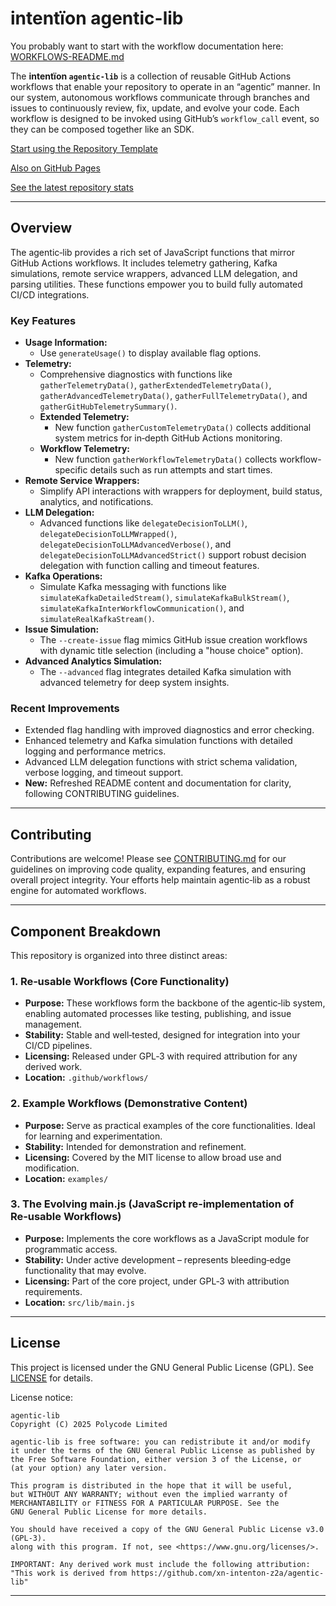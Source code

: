 # intentïon agentic-lib

You probably want to start with the workflow documentation here: [WORKFLOWS-README.md](https://github.com/xn-intenton-z2a/agentic-lib/blob/main/WORKFLOWS-README.md)

The **intentïon `agentic-lib`** is a collection of reusable GitHub Actions workflows that enable your repository to operate in an “agentic” manner. In our system, autonomous workflows communicate through branches and issues to continuously review, fix, update, and evolve your code. Each workflow is designed to be invoked using GitHub’s `workflow_call` event, so they can be composed together like an SDK.

[Start using the Repository Template](https://github.com/xn-intenton-z2a/repository0)

[Also on GitHub Pages](https://xn-intenton-z2a.github.io/agentic-lib/index.html)

[See the latest repository stats](https://xn-intenton-z2a.github.io/agentic-lib/latest.html)

---

## Overview

The agentic‑lib provides a rich set of JavaScript functions that mirror GitHub Actions workflows. It includes telemetry gathering, Kafka simulations, remote service wrappers, advanced LLM delegation, and parsing utilities. These functions empower you to build fully automated CI/CD integrations.

### Key Features

- **Usage Information:**
  - Use `generateUsage()` to display available flag options.
- **Telemetry:**
  - Comprehensive diagnostics with functions like `gatherTelemetryData()`, `gatherExtendedTelemetryData()`, `gatherAdvancedTelemetryData()`, `gatherFullTelemetryData()`, and `gatherGitHubTelemetrySummary()`.
  - **Extended Telemetry:**
    - New function `gatherCustomTelemetryData()` collects additional system metrics for in‑depth GitHub Actions monitoring.
  - **Workflow Telemetry:**
    - New function `gatherWorkflowTelemetryData()` collects workflow-specific details such as run attempts and start times.
- **Remote Service Wrappers:**
  - Simplify API interactions with wrappers for deployment, build status, analytics, and notifications.
- **LLM Delegation:**
  - Advanced functions like `delegateDecisionToLLM()`, `delegateDecisionToLLMWrapped()`, `delegateDecisionToLLMAdvancedVerbose()`, and `delegateDecisionToLLMAdvancedStrict()` support robust decision delegation with function calling and timeout features.
- **Kafka Operations:**
  - Simulate Kafka messaging with functions like `simulateKafkaDetailedStream()`, `simulateKafkaBulkStream()`, `simulateKafkaInterWorkflowCommunication()`, and `simulateRealKafkaStream()`.
- **Issue Simulation:**
  - The `--create-issue` flag mimics GitHub issue creation workflows with dynamic title selection (including a "house choice" option).
- **Advanced Analytics Simulation:**
  - The `--advanced` flag integrates detailed Kafka simulation with advanced telemetry for deep system insights.

### Recent Improvements

- Extended flag handling with improved diagnostics and error checking.
- Enhanced telemetry and Kafka simulation functions with detailed logging and performance metrics.
- Advanced LLM delegation functions with strict schema validation, verbose logging, and timeout support.
- **New:** Refreshed README content and documentation for clarity, following CONTRIBUTING guidelines.

---

## Contributing

Contributions are welcome! Please see [CONTRIBUTING.md](CONTRIBUTING.md) for our guidelines on improving code quality, expanding features, and ensuring overall project integrity. Your efforts help maintain agentic‑lib as a robust engine for automated workflows.

---

## Component Breakdown

This repository is organized into three distinct areas:

### 1. Re‑usable Workflows (Core Functionality)
- **Purpose:**
  These workflows form the backbone of the agentic‑lib system, enabling automated processes like testing, publishing, and issue management.
- **Stability:**
  Stable and well‑tested, designed for integration into your CI/CD pipelines.
- **Licensing:**
  Released under GPL‑3 with required attribution for any derived work.
- **Location:**
  `.github/workflows/`

### 2. Example Workflows (Demonstrative Content)
- **Purpose:**
  Serve as practical examples of the core functionalities. Ideal for learning and experimentation.
- **Stability:**
  Intended for demonstration and refinement.
- **Licensing:**
  Covered by the MIT license to allow broad use and modification.
- **Location:**
  `examples/`

### 3. The Evolving main.js (JavaScript re-implementation of Re‑usable Workflows)
- **Purpose:**
  Implements the core workflows as a JavaScript module for programmatic access.
- **Stability:**
  Under active development – represents bleeding‑edge functionality that may evolve.
- **Licensing:**
  Part of the core project, under GPL‑3 with attribution requirements.
- **Location:**
  `src/lib/main.js`

---

## License

This project is licensed under the GNU General Public License (GPL). See [LICENSE](LICENSE) for details.

License notice:
```
agentic-lib
Copyright (C) 2025 Polycode Limited

agentic-lib is free software: you can redistribute it and/or modify
it under the terms of the GNU General Public License as published by
the Free Software Foundation, either version 3 of the License, or
(at your option) any later version.

This program is distributed in the hope that it will be useful,
but WITHOUT ANY WARRANTY; without even the implied warranty of
MERCHANTABILITY or FITNESS FOR A PARTICULAR PURPOSE. See the
GNU General Public License for more details.

You should have received a copy of the GNU General Public License v3.0 (GPL‑3).
along with this program. If not, see <https://www.gnu.org/licenses/>.

IMPORTANT: Any derived work must include the following attribution:
"This work is derived from https://github.com/xn-intenton-z2a/agentic-lib"
```

---
